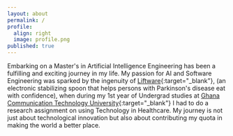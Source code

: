 ```yaml
---
layout: about
permalink: /
profile:
  align: right
  image: profile.png
published: true
---
```


Embarking on a Master's in Artificial Intelligence Engineering has been a fulfilling and exciting journey in my life. My passion for AI and Software Engineering was sparked by the ingenuity of [Liftware](https://www.liftware.com/){:target="_blank"}, (an electronic stabilizing spoon that helps persons with Parkinson's disease eat with confidence), when during my 1st year of Undergrad studies at [Ghana Communication Technology University](https://site.gctu.edu.gh/){:target="_blank"} I had to do a research assignment on using Technology in Healthcare.  My journey is not just about technological innovation but also about contributing my quota in making the world a better place.
